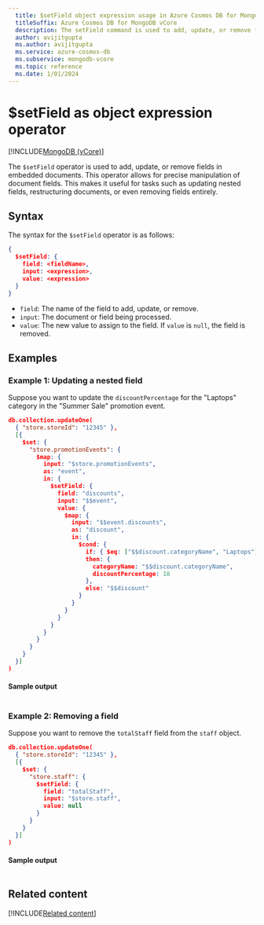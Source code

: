 ```yaml
---
  title: $setField object expression usage in Azure Cosmos DB for MongoDB vCore
  titleSuffix: Azure Cosmos DB for MongoDB vCore
  description: The setField command is used to add, update, or remove fields in embedded documents.
  author: avijitgupta
  ms.author: avijitgupta
  ms.service: azure-cosmos-db
  ms.subservice: mongodb-vcore
  ms.topic: reference
  ms.date: 1/01/2024
---
```


# $setField as object expression operator

[!INCLUDE[MongoDB (vCore)](~/reusable-content/ce-skilling/azure/includes/cosmos-db/includes/appliesto-mongodb-vcore.md)]

The `$setField` operator is used to add, update, or remove fields in embedded documents. This operator allows for precise manipulation of document fields. This makes it useful for tasks such as updating nested fields, restructuring documents, or even removing fields entirely.

## Syntax

The syntax for the `$setField` operator is as follows:

```json
{
  $setField: {
    field: <fieldName>,
    input: <expression>,
    value: <expression>
  }
}
```

- `field`: The name of the field to add, update, or remove.
- `input`: The document or field being processed.
- `value`: The new value to assign to the field. If `value` is `null`, the field is removed.

## Examples

### Example 1: Updating a nested field

Suppose you want to update the `discountPercentage` for the "Laptops" category in the "Summer Sale" promotion event.

```json
db.collection.updateOne(
  { "store.storeId": "12345" },
  [{
    $set: {
      "store.promotionEvents": {
        $map: {
          input: "$store.promotionEvents",
          as: "event",
          in: {
            $setField: {
              field: "discounts",
              input: "$$event",
              value: {
                $map: {
                  input: "$$event.discounts",
                  as: "discount",
                  in: {
                    $cond: {
                      if: { $eq: ["$$discount.categoryName", "Laptops"] },
                      then: { 
                        categoryName: "$$discount.categoryName", 
                        discountPercentage: 18 
                      },
                      else: "$$discount"
                    }
                  }
                }
              }
            }
          }
        }
      }
    }
  }]
)
```

#### Sample output

```javascript
```

### Example 2: Removing a field

Suppose you want to remove the `totalStaff` field from the `staff` object.

```json
db.collection.updateOne(
  { "store.storeId": "12345" },
  [{
    $set: {
      "store.staff": {
        $setField: {
          field: "totalStaff",
          input: "$store.staff",
          value: null
        }
      }
    }
  }]
)
```

#### Sample output

```javascript
```

## Related content

[!INCLUDE[Related content](../includes/related-content.md)]
